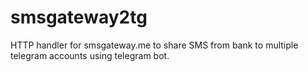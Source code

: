 # smsgateway2tg
HTTP handler for smsgateway.me to share SMS from bank to multiple telegram accounts using telegram bot.
